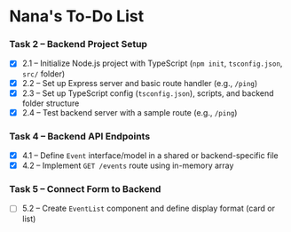 # Nana's To-Do List

### Task 2 – Backend Project Setup

- [x] 2.1 – Initialize Node.js project with TypeScript (`npm init`, `tsconfig.json`, `src/` folder)
- [x] 2.2 – Set up Express server and basic route handler (e.g., `/ping`)
- [x] 2.3 – Set up TypeScript config (`tsconfig.json`), scripts, and backend folder structure
- [x] 2.4 – Test backend server with a sample route (e.g., `/ping`)

### Task 4 – Backend API Endpoints

- [x] 4.1 – Define `Event` interface/model in a shared or backend-specific file
- [x] 4.2 – Implement `GET /events` route using in-memory array

### Task 5 – Connect Form to Backend

- [ ] 5.2 – Create `EventList` component and define display format (card or list)
